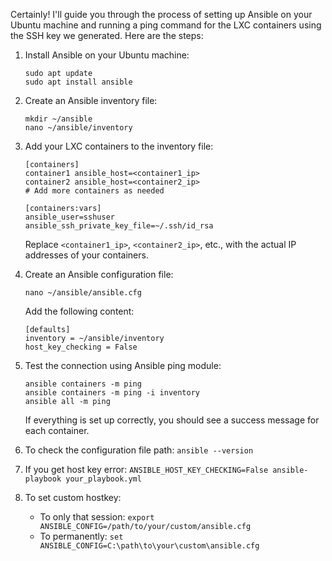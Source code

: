 Certainly! I'll guide you through the process of setting up Ansible on your Ubuntu machine and running a ping command for the LXC containers using the SSH key we generated. Here are the steps:

1. Install Ansible on your Ubuntu machine:
   ```
   sudo apt update
   sudo apt install ansible
   ```

2. Create an Ansible inventory file:
   ```
   mkdir ~/ansible
   nano ~/ansible/inventory
   ```

3. Add your LXC containers to the inventory file:
   ```
   [containers]
   container1 ansible_host=<container1_ip>
   container2 ansible_host=<container2_ip>
   # Add more containers as needed

   [containers:vars]
   ansible_user=sshuser
   ansible_ssh_private_key_file=~/.ssh/id_rsa
   ```
   Replace `<container1_ip>`, `<container2_ip>`, etc., with the actual IP addresses of your containers.

4. Create an Ansible configuration file:
   ```
   nano ~/ansible/ansible.cfg
   ```
   Add the following content:
   ```
   [defaults]
   inventory = ~/ansible/inventory
   host_key_checking = False
   ```

5. Test the connection using Ansible ping module:
   ```
   ansible containers -m ping
   ansible containers -m ping -i inventory
   ansible all -m ping
   ```

   If everything is set up correctly, you should see a success message for each container.

6. To check the configuration file path: ```ansible --version```

7. If you get host key error: ```ANSIBLE_HOST_KEY_CHECKING=False ansible-playbook your_playbook.yml```
8. To set custom hostkey:
   - To only that session: ```export ANSIBLE_CONFIG=/path/to/your/custom/ansible.cfg```
   - To permanently: ```set ANSIBLE_CONFIG=C:\path\to\your\custom\ansible.cfg```

